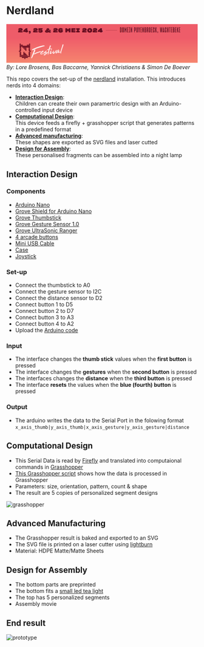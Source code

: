 # Nerdland
![nerdland](/img/nerdland.png)
*By: Lore Brosens, Bas Baccarne, Yannick Christiaens & Simon De Boever*   

This repo covers the set-up of the [nerdland](https://www.nerdlandfestival.be/) installation. This introduces nerds into 4 domains:
- [**Interaction Design**](#interaction-design):   
Children can create their own paramertric design with an Arduino-controlled input device
- [**Computational Design**](#computational-design):   
This device feeds a firefly + grasshopper script that generates patterns in a predefined format
- [**Advanced manufacturing**](#advanced-manufacturing):   
These shapes are exported as SVG files and laser cutted
- [**Design for Assembly**](#design-for-assembly):   
These personalised fragments can be assembled into a night lamp

## Interaction Design
### Components
- [Arduino Nano](https://store.arduino.cc/products/arduino-nano)
- [Grove Shield for Arduino Nano](https://wiki.seeedstudio.com/Grove_Shield_for_Arduino_Nano/)
- [Grove Thumbstick](https://wiki.seeedstudio.com/Grove-Thumb_Joystick/)
- [Grove Gesture Sensor 1.0](https://wiki.seeedstudio.com/Grove-Gesture_v1.0/)
- [Grove UltraSonic Ranger](https://wiki.seeedstudio.com/Grove-Ultrasonic_Ranger/)
- [4 arcade buttons](https://www.gotron.be/componenten/schakelmateriaal/schakelaars-en-drukknoppen/arcade-knoppen/lichtgevende-arcade-drukknop-30mm-groen.html)
- [Mini USB Cable](https://www.allekabels.be/usb-mini-kabel/176/4207900/mini-usb-kabel.html?lang=nl-be)
- [Case](https://a360.co/4drFMZX)
- [Joystick](https://a360.co/44EoTHn)
### Set-up
- Connect the thumbstick to A0
- Connect the gesture sensor to I2C
- Connect the distance sensor to D2
- Connect button 1 to D5
- Connect button 2 to D7
- Connect button 3 to A3
- Connect button 4 to A2 
- Upload the [Arduino code](nerdland.ino)
### Input
- The interface changes the **thumb stick** values when the **first button** is pressed
- The interface changes the **gestures** when the **second button** is pressed
- The interfaces changes the **distance** when the **third button** is pressed
- The interface **resets** the values when the **blue (fourth) button** is pressed
### Output
- The arduino writes the data to the Serial Port in the folowing format   
  ```x_axis_thumb|y_axis_thumb|x_axis_gesture|y_axis_gesture|distance```
      
## Computational Design
- This Serial Data is read by [Firefly](https://www.food4rhino.com/en/app/firefly) and translated into computaional commands in [Grasshopper](https://www.grasshopper3d.com/)
- [This Grasshopper script](grasshopper.gh) shows how the data is processed in Grasshopper
- Parameters: size, orientation, pattern, count & shape
- The result are 5 copies of personalized segment designs
  
![grasshopper](img/grasshopper.png)
## Advanced Manufacturing
- The Grasshopper result is baked and exported to an SVG
- The SVG file is printed on a laser cutter using [lightburn](https://lightburnsoftware.com/)
- Material: HDPE Matte/Matte Sheets
## Design for Assembly
- The bottom parts are preprinted
- The bottom fits a [small led tea light](https://www.amazon.com.be/-/en/Afoosoo-Flameless-Battery-Waterproof-Christmas/dp/B0BV1HZ5NH/ref=asc_df_B0BV1HZ5NH/)
- The top has 5 personalized segments
- Assembly movie

## End result
![prototype](img/productv1.png)
